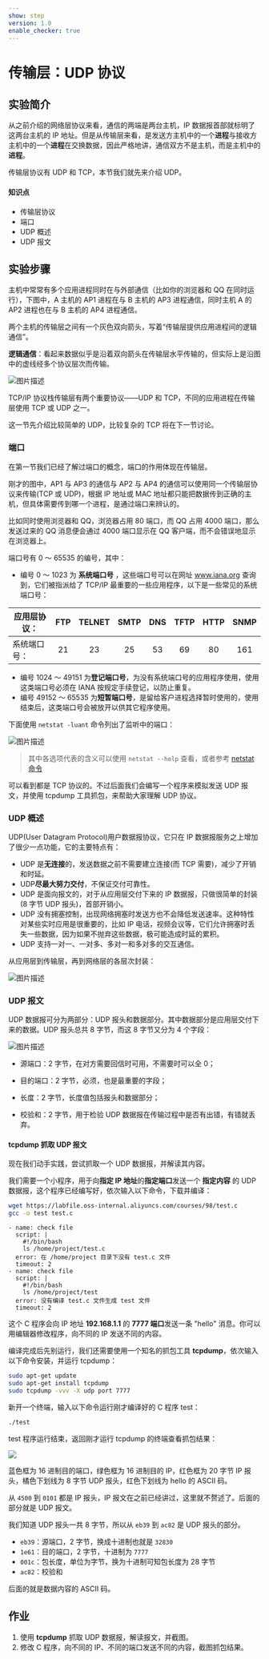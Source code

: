 ```yaml
---
show: step
version: 1.0
enable_checker: true
---
```


# 传输层：UDP 协议

## 实验简介

从之前介绍的网络层协议来看，通信的两端是两台主机，IP 数据报首部就标明了这两台主机的 IP 地址。但是从传输层来看，是发送方主机中的一个**进程**与接收方主机中的一个**进程**在交换数据，因此严格地讲，通信双方不是主机，而是主机中的**进程**。

传输层协议有 UDP 和 TCP，本节我们就先来介绍 UDP。

#### 知识点

- 传输层协议
- 端口
- UDP 概述
- UDP 报文

## 实验步骤

主机中常常有多个应用进程同时在与外部通信（比如你的浏览器和 QQ 在同时运行），下图中，A 主机的 AP1 进程在与 B 主机的 AP3 进程通信，同时主机 A 的 AP2 进程也在与 B 主机的 AP4 进程通信。

两个主机的传输层之间有一个灰色双向箭头，写着“传输层提供应用进程间的逻辑通信”。

**逻辑通信**：看起来数据似乎是沿着双向箭头在传输层水平传输的，但实际上是沿图中的虚线经多个协议层次而传输。

![图片描述](https://dn-simplecloud.shiyanlou.com/uid/8797/1548916469946.png-wm)

TCP/IP 协议栈传输层有两个重要协议——UDP 和 TCP，不同的应用进程在传输层使用 TCP 或 UDP 之一。

这一节先介绍比较简单的 UDP，比较复杂的 TCP 将在下一节讨论。

### 端口

在第一节我们已经了解过端口的概念，端口的作用体现在传输层。

刚才的图中，AP1 与 AP3 的通信与 AP2 与 AP4 的通信可以使用同一个传输层协议来传输(TCP 或 UDP)，根据 IP 地址或 MAC 地址都只能把数据传到正确的主机，但具体需要传到哪一个进程，是通过端口来辨认的。

比如同时使用浏览器和 QQ，浏览器占用 80 端口，而 QQ 占用 4000 端口，那么发送过来的 QQ 消息便会通过 4000 端口显示在 QQ 客户端，而不会错误地显示在浏览器上。

端口号有 0 ～ 65535 的编号，其中：

- 编号 0 ～ 1023 为 **系统端口号** ，这些端口号可以在网址 www.iana.org 查询到，它们被指派给了 TCP/IP 最重要的一些应用程序，以下是一些常见的系统端口号：

| 应用层协议： | FTP | TELNET | SMTP | DNS | TFTP | HTTP | SNMP |
| ------------ | :-: | :----: | :--: | :-: | :--: | :--: | :--: |
| 系统端口号： | 21  |   23   |  25  | 53  |  69  |  80  | 161  |

- 编号 1024 ～ 49151 为**登记端口号**，为没有系统端口号的应用程序使用，使用这类端口号必须在 IANA 按规定手续登记，以防止重复。
- 编号 49152 ～ 65535 为**短暂端口号**，是留给客户进程选择暂时使用的，使用结束后，这类端口号会被放开以供其它程序使用。

下面使用 `netstat -luant` 命令列出了监听中的端口：

![图片描述](https://doc.shiyanlou.com/courses/98/923797/2a5af0db31a6de8d9642a10d04244768-0/wm)

> 其中各选项代表的含义可以使用 `netstat --help` 查看，或者参考 [netstat 命令](http://man.linuxde.net/netstat)

可以看到都是 TCP 协议的。不过后面我们会编写一个程序来模拟发送 UDP 报文，并使用 tcpdump 工具抓包，来帮助大家理解 UDP 协议。

### UDP 概述

UDP(User Datagram Protocol)用户数据报协议，它只在 IP 数据报服务之上增加了很少一点功能，它的主要特点有：

- UDP 是**无连接**的，发送数据之前不需要建立连接(而 TCP 需要)，减少了开销和时延。
- UDP**尽最大努力交付**，不保证交付可靠性。
- UDP 是面向报文的，对于从应用层交付下来的 IP 数据报，只做很简单的封装(8 字节 UDP 报头)，首部开销小。
- UDP 没有拥塞控制，出现网络拥塞时发送方也不会降低发送速率。这种特性对某些实时应用是很重要的，比如 IP 电话，视频会议等，它们允许拥塞时丢失一些数据，因为如果不抛弃这些数据，极可能造成时延的累积。
- UDP 支持一对一、一对多、多对一和多对多的交互通信。

从应用层到传输层，再到网络层的各层次封装：

![图片描述](https://dn-simplecloud.shiyanlou.com/uid/8797/1548917382675.png-wm)

### UDP 报文

UDP 数据报可分为两部分：UDP 报头和数据部分。其中数据部分是应用层交付下来的数据。UDP 报头总共 8 字节，而这 8 字节又分为 4 个字段：

![图片描述](https://dn-simplecloud.shiyanlou.com/uid/8797/1548918088748.png-wm)

- 源端口：2 字节，在对方需要回信时可用，不需要时可以全 0；

- 目的端口：2 字节，必须，也是最重要的字段；

- 长度：2 字节，长度值包括报头和数据部分；

- 校验和：2 字节，用于检验 UDP 数据报在传输过程中是否有出错，有错就丢弃。

#### tcpdump 抓取 UDP 报文

现在我们动手实践，尝试抓取一个 UDP 数据报，并解读其内容。

我们需要一个小程序，用于向**指定 IP 地址**的**指定端口**发送一个 **指定内容** 的 UDP 数据报，这个程序已经编写好，依次输入以下命令，下载并编译：

```bash
wget https://labfile.oss-internal.aliyuncs.com/courses/98/test.c
gcc -o test test.c
```

```checker
- name: check file
  script: |
    #!/bin/bash
    ls /home/project/test.c
  error: 在 /home/project 目录下没有 test.c 文件
  timeout: 2
- name: check file
  script: |
    #!/bin/bash
    ls /home/project/test
  error: 没有编译 test.c 文件生成 test 文件
  timeout: 2
```

这个 C 程序会向 IP 地址 **192.168.1.1** 的 **7777 端口**发送一条 "hello" 消息。你可以用编辑器修改程序，向不同的 IP 发送不同的内容。

编译完成后先别运行，我们还需要使用一个知名的抓包工具 **tcpdump**，依次输入以下命令安装，并运行 tcpdump：

```bash
sudo apt-get update
sudo apt-get install tcpdump
sudo tcpdump -vvv -X udp port 7777
```

新开一个终端，输入以下命令运行刚才编译好的 C 程序 test：

```bash
./test
```

test 程序运行结束，返回刚才运行 tcpdump 的终端查看抓包结果：

![](https://doc.shiyanlou.com/courses/98/923797/d3b20dde790726105e135b04d0e7d794-0/wm)

蓝色框为 16 进制目的端口，绿色框为 16 进制目的 IP，红色框为 20 字节 IP 报头，橘色下划线为 8 字节 UDP 报头，红色下划线为 hello 的 ASCII 码。

从 `4500` 到 `0101` 都是 IP 报头，IP 报文在之前已经讲过，这里就不赘述了。后面的部分就是 UDP 报文。

我们知道 UDP 报头一共 8 字节，所以从 `eb39` 到 `ac82` 是 UDP 报头的部分。

- `eb39`：源端口，2 字节，换成十进制也就是 `32830`
- `1e61`：目的端口，2 字节，十进制为 `7777`
- `001c`：包长度，单位为字节，换为十进制可知包长度为 28 字节
- `ac82`：校验和

后面的就是数据内容的 ASCII 码。

## 作业

1. 使用 **tcpdump** 抓取 UDP 数据报，解读报文，并截图。
2. 修改 C 程序，向不同的 IP、不同的端口发送不同的内容，截图抓包结果。
